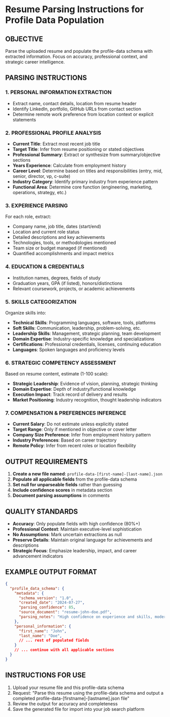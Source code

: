# Resume Parsing Instructions for Profile Data Population

## OBJECTIVE
Parse the uploaded resume and populate the profile-data schema with extracted information. Focus on accuracy, professional context, and strategic career intelligence.

## PARSING INSTRUCTIONS

### 1. PERSONAL INFORMATION EXTRACTION
- Extract name, contact details, location from resume header
- Identify LinkedIn, portfolio, GitHub URLs from contact section
- Determine remote work preference from location context or explicit statements

### 2. PROFESSIONAL PROFILE ANALYSIS
- **Current Title**: Extract most recent job title
- **Target Title**: Infer from resume positioning or stated objectives
- **Professional Summary**: Extract or synthesize from summary/objective sections
- **Years Experience**: Calculate from employment history
- **Career Level**: Determine based on titles and responsibilities (entry, mid, senior, director, vp, c-suite)
- **Industry Category**: Identify primary industry from experience pattern
- **Functional Area**: Determine core function (engineering, marketing, operations, strategy, etc.)

### 3. EXPERIENCE PARSING
For each role, extract:
- Company name, job title, dates (start/end)
- Location and current role status
- Detailed descriptions and key achievements
- Technologies, tools, or methodologies mentioned
- Team size or budget managed (if mentioned)
- Quantified accomplishments and impact metrics

### 4. EDUCATION & CREDENTIALS
- Institution names, degrees, fields of study
- Graduation years, GPA (if listed), honors/distinctions
- Relevant coursework, projects, or academic achievements

### 5. SKILLS CATEGORIZATION
Organize skills into:
- **Technical Skills**: Programming languages, software, tools, platforms
- **Soft Skills**: Communication, leadership, problem-solving, etc.
- **Leadership Skills**: Management, strategic planning, team development
- **Domain Expertise**: Industry-specific knowledge and specializations
- **Certifications**: Professional credentials, licenses, continuing education
- **Languages**: Spoken languages and proficiency levels

### 6. STRATEGIC COMPETENCY ASSESSMENT
Based on resume content, estimate (1-100 scale):
- **Strategic Leadership**: Evidence of vision, planning, strategic thinking
- **Domain Expertise**: Depth of industry/functional knowledge
- **Execution Impact**: Track record of delivery and results
- **Market Positioning**: Industry recognition, thought leadership indicators

### 7. COMPENSATION & PREFERENCES INFERENCE
- **Current Salary**: Do not estimate unless explicitly stated
- **Target Range**: Only if mentioned in objective or cover letter
- **Company Size Preference**: Infer from employment history pattern
- **Industry Preferences**: Based on career trajectory
- **Remote Policy**: Infer from recent roles or location flexibility

## OUTPUT REQUIREMENTS

1. **Create a new file named**: `profile-data-[first-name]-[last-name].json`
2. **Populate all applicable fields** from the profile-data schema
3. **Set null for unparseable fields** rather than guessing
4. **Include confidence scores** in metadata section
5. **Document parsing assumptions** in comments

## QUALITY STANDARDS

- **Accuracy**: Only populate fields with high confidence (80%+)
- **Professional Context**: Maintain executive-level sophistication
- **No Assumptions**: Mark uncertain extractions as null
- **Preserve Details**: Maintain original language for achievements and descriptions
- **Strategic Focus**: Emphasize leadership, impact, and career advancement indicators

## EXAMPLE OUTPUT FORMAT

```json
{
  "profile_data_schema": {
    "metadata": {
      "schema_version": "1.0",
      "created_date": "2024-07-27",
      "parsing_confidence": 85,
      "source_document": "resume-john-doe.pdf",
      "parsing_notes": "High confidence on experience and skills, moderate on preferences"
    },
    "personal_information": {
      "first_name": "John",
      "last_name": "Doe",
      // ... rest of populated fields
    }
    // ... continue with all applicable sections
  }
}
```

## INSTRUCTIONS FOR USE
1. Upload your resume file and this profile-data schema
2. Request: "Parse this resume using the profile-data schema and output a completed profile-data-[firstname]-[lastname].json file"
3. Review the output for accuracy and completeness
4. Save the generated file for import into your job search platform
